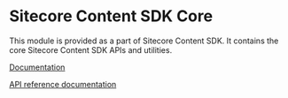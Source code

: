# Sitecore Content SDK Core

This module is provided as a part of Sitecore Content SDK. It contains the core Sitecore Content SDK APIs and utilities.

[Documentation](https://doc.sitecore.com/xmc/en/developers/content-sdk/index.html)

[API reference documentation](/ref-docs/core/)
